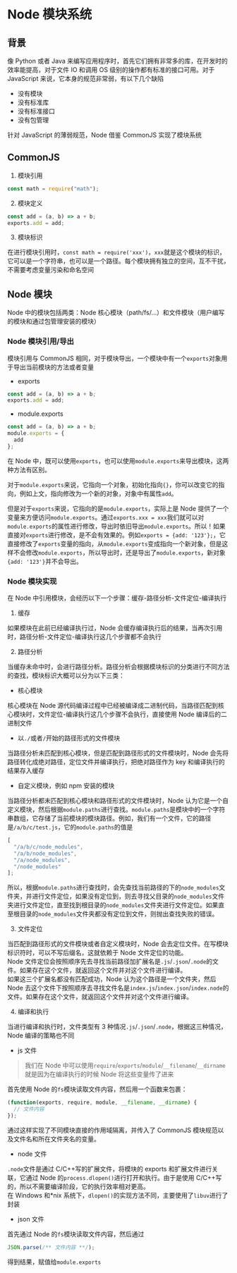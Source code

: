 # Node 模块系统

## 背景

像 Python 或者 Java 来编写应用程序时，首先它们拥有非常多的库，在开发时的效率能提高，对于文件 IO 和调用 OS 级别的操作都有标准的接口可用。对于 JavaScript 来说，它本身的规范非常弱，有以下几个缺陷

- 没有模块
- 没有标准库
- 没有标准接口
- 没有包管理

针对 JavaScript 的薄弱规范，Node 借鉴 CommonJS 实现了模块系统

## CommonJS

1. 模块引用

```javascript
const math = require("math");
```

2. 模块定义

```javascript
const add = (a, b) => a + b;
exports.add = add;
```

3. 模块标识

在进行模块引用时，`const math = require('xxx')`，`xxx`就是这个模块的标识，它可以是一个字符串，也可以是一个路径。每个模块拥有独立的空间，互不干扰，不需要考虑变量污染和命名空间

## Node 模块

Node 中的模块包括两类：Node 核心模块（path/fs/...）和文件模块（用户编写的模块和通过包管理安装的模块）

### Node 模块引用/导出

模块引用与 CommonJS 相同，对于模块导出，一个模块中有一个`exports`对象用于导出当前模块的方法或者变量

- exports

```javascript
const add = (a, b) => a + b;
exports.add = add;
```

- module.exports

```javascript
const add = (a, b) => a + b;
module.exports = {
  add
};
```

在 Node 中，既可以使用`exports`，也可以使用`module.exports`来导出模块，这两种方法有区别。

对于`module.exports`来说，它指向一个对象，初始化指向`{}`，你可以改变它的指向，例如上文，指向修改为一个新的对象，对象中有属性`add`。

但是对于`exports`来说，它指向的是`module.exports`，实际上是 Node 提供了一个变量来方便访问`module.exports`。通过`exports.xxx = xxx`我们就可以对`module.exports`的属性进行修改，导出时依旧导出`module.exports`。所以！如果直接对`exports`进行修改，是不会有效果的。例如`exports = {add: '123'};`，它直接修改了`exports`变量的指向，从`module.exports`变成指向一个新对象，但是这样不会修改`module.exports`，所以导出时，还是导出了`module.exports`，新对象`{add: '123'}`并不会导出。

### Node 模块实现

在 Node 中引用模块，会经历以下一个步骤：缓存-路径分析-文件定位-编译执行

1. 缓存

如果模块在此前已经编译执行过，Node 会缓存编译执行后的结果，当再次引用时，路径分析-文件定位-编译执行这几个步骤都不会执行

2. 路径分析

当缓存未命中时，会进行路径分析。路径分析会根据模块标识的分类进行不同方法的查找，模块标识大概可以分为以下三类：

- 核心模块

核心模块在 Node 源代码编译过程中已经被编译成二进制代码，当路径匹配到核心模块时，文件定位-编译执行这几个步骤不会执行，直接使用 Node 编译后的二进制文件

- 以`./`或者`/`开始的路径形式的文件模块

当路径分析未匹配到核心模块，但是匹配到路径形式的文件模块时，Node 会先将路径转化成绝对路径，定位文件并编译执行，把绝对路径作为 key 和编译执行的结果存入缓存

- 自定义模块，例如 npm 安装的模块

当路径分析都未匹配到核心模块和路径形式的文件模块时，Node 认为它是一个自定义模块，然后根据`module.paths`进行查找。`module.paths`是模块中的一个字符串数组，它存储了当前模块的模块路径。例如，我们有一个文件，它的路径是`/a/b/c/test.js`，它的`module.paths`的值是

```javascript
[
  "/a/b/c/node_modules",
  "/a/b/node_modules",
  "/a/node_modules",
  "/node_modules"
];
```

所以，根据`module.paths`进行查找时，会先查找当前路径的下的`node_modules`文件夹，并进行文件定位，如果没有定位到，则去寻找父目录的`node_modules`文件夹进行文件定位，直至找到根目录的`node_modules`文件夹进行文件定位。如果直至根目录的`node_modules`文件夹都没有定位到文件，则抛出查找失败的错误。

3. 文件定位

当匹配到路径形式的文件模块或者自定义模块时，Node 会去定位文件。在写模块标识符时，可以不写后缀名，这就依赖于 Node 文件定位的功能。  
Node 文件定位会按照顺序先去寻找当前路径加扩展名是`.js`/`.json`/`.node`的文件。如果存在这个文件，就返回这个文件并对这个文件进行编译。  
如果这三个扩展名都没有匹配成功，Node 认为这个路径是一个文件夹，然后 Node 去这个文件下按照顺序去寻找文件名是`index.js`/`index.json`/`index.node`的文件。如果存在这个文件，就返回这个文件并对这个文件进行编译。

4. 编译和执行

当进行编译和执行时，文件类型有 3 种情况`.js`/`.json`/`.node`，根据这三种情况，Node 编译的策略也不同

- js 文件

> 我们在 Node 中可以使用`require`/`exports`/`module`/`__filename`/`__dirname`就是因为在编译执行的时候 Node 将这些变量传了进来

首先使用 Node 的`fs`模块读取文件内容，然后用一个函数来包裹：

```javascript
(function(exports, require, module, __filename, __dirname) {
  // 文件内容
});
```

通过这样实现了不同模块直接的作用域隔离，并传入了 CommonJS 模块规范以及文件名和所在文件夹名的变量。

- node 文件

`.node`文件是通过 C/C++写的扩展文件，将模块的 exports 和扩展文件进行关联，它通过 Node 的`process.dlopen()`进行打开和执行。由于是使用 C/C++写的，所以不需要编译阶段，它的执行效率相对更高。  
在 Windows 和\*nix 系统下，`dlopen()`的实现方法不同，主要使用了`libuv`进行了封装

- json 文件

首先通过 Node 的`fs`模块读取文件内容，然后通过

```javascript
JSON.parse(/** 文件内容 **/);
```

得到结果，赋值给`module.exports`
